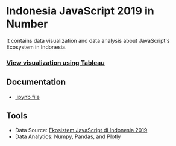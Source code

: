 # Indonesia JavaScript 2019 in Number
It contains data visualization and data analysis about JavaScript's Ecosystem in Indonesia.

### [View visualization using Tableau](https://public.tableau.com/profile/albert.bill.alroy#!/vizhome/JavascriptCommunityinIndonesia/Dashboard1)

## Documentation
- [.ipynb file](https://nbviewer.jupyter.org/github/albertbill/Indonesia-JavaScript-2019-Demographics/blob/e8426521886f1f04da4546074281a04ef7ede387/js_indonesia.ipynb)

## Tools
- Data Source: [Ekosistem JavaScript di Indonesia 2019](https://www.kaggle.com/rizafahmi/ekosistem-javascript-di-indonesia)
- Data Analytics: Numpy, Pandas, and Plotly
